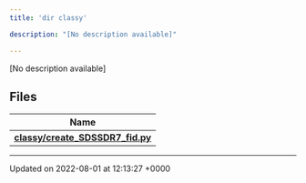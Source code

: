 ```yaml
---
title: 'dir classy'

description: "[No description available]"

---
```







[No description available]

## Files

| Name           |
| -------------- |
| **[classy/create_SDSSDR7_fid.py](/documentation/code/files/create__sdssdr7__fid_8py/#file-create-sdssdr7-fid.py)**  |






-------------------------------

Updated on 2022-08-01 at 12:13:27 +0000

